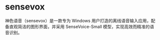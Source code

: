 # sensevox
神色语音（sensevox）是一款专为 Windows 用户打造的离线语音输入应用，配备直观简洁的图形界面，并采用 SenseVoice-Small 模型，实现高效而精准的语音识别。
